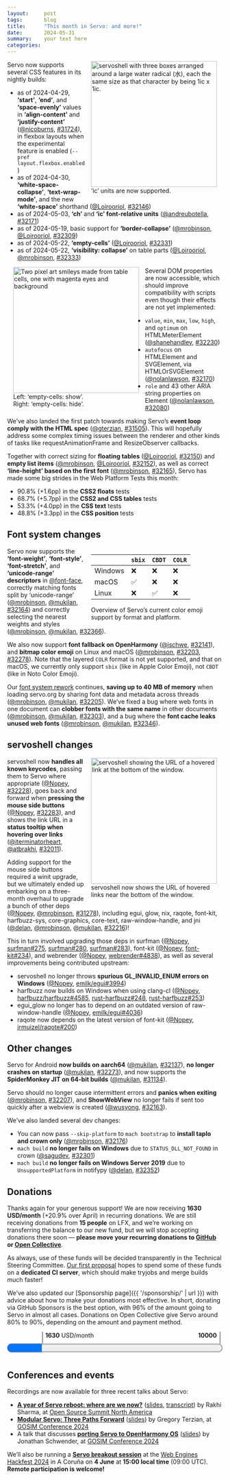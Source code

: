```yaml
---
layout:     post
tags:       blog
title:      "This month in Servo: and more!"
date:       2024-05-31
summary:    your text here
categories:
---
```


<figure class="_figr" style="clear: right;"><a href="{{ '/img/blog/ic-units.png' | url }}"><img src="{{ '/img/blog/ic-units.png' | url }}"
    alt="servoshell with three boxes arranged around a large water radical (水), each the same size as that character by being 1ic x 1ic."></a>
<figcaption>‘ic’ units are now supported.</figcaption></figure>

<span class=_floatmin></span>Servo now supports several CSS features in its nightly builds:

- as of 2024-04-29, **‘start’**, **‘end’**, and **‘space-evenly’** values in **‘align-content’** and **‘justify-content’** ([@nicoburns](https://github.com/nicoburns), [#31724](https://github.com/servo/servo/pull/31724)), in flexbox layouts when the experimental feature is enabled (`--pref layout.flexbox.enabled`)
- as of 2024-04-30, **‘white-space-collapse’**, **‘text-wrap-mode’**, and the new **‘white-space’** shorthand ([@Loirooriol](https://github.com/Loirooriol), [#32146](https://github.com/servo/servo/pull/32146))
- as of 2024-05-03, **‘ch’** and **‘ic’ font-relative units** ([@andreubotella](https://github.com/andreubotella), [#32171](https://github.com/servo/servo/pull/32171))
- as of 2024-05-19, basic support for **‘border-collapse’** ([@mrobinson](https://github.com/mrobinson), [@Loirooriol](https://github.com/Loirooriol), [#32309](https://github.com/servo/servo/pull/32309))
- as of 2024-05-22, **‘empty-cells’** ([@Loirooriol](https://github.com/Loirooriol), [#32331](https://github.com/servo/servo/pull/32331))
- as of 2024-05-22, **‘visibility: collapse’** on table parts ([@Loirooriol](https://github.com/Loirooriol), [@mrobinson](https://github.com/mrobinson), [#32333](https://github.com/servo/servo/pull/32333))

<figure class="_figl"><a href="{{ '/img/blog/empty-cells.png' | url }}"><img src="{{ '/img/blog/empty-cells.png' | url }}"
    alt="Two pixel art smileys made from table cells, one with magenta eyes and background"></a>
<figcaption>Left: ‘empty-cells: show’.<br>Right: ‘empty-cells: hide’.</figcaption></figure>

<span class=_floatmin></span>Several DOM properties are now accessible, which should improve compatibility with scripts even though their effects are not yet implemented:

- `value`, `min`, `max`, `low`, `high`, and `optimum` on HTMLMeterElement ([@shanehandley](https://github.com/shanehandley), [#32230](https://github.com/servo/servo/pull/32230))
- `autofocus` on HTMLElement and SVGElement, via HTMLOrSVGElement ([@nolanlawson](https://github.com/nolanlawson), [#32170](https://github.com/servo/servo/pull/32170))
- `role` and 43 other ARIA string properties on Element ([@nolanlawson](https://github.com/nolanlawson), [#32080](https://github.com/servo/servo/pull/32080))

We’ve also landed the first patch towards making Servo’s **event loop comply with the HTML spec** ([@gterzian](https://github.com/gterzian), [#31505](https://github.com/servo/servo/pull/31505)).
This will hopefully address some complex timing issues between the renderer and other kinds of tasks like requestAnimationFrame and ResizeObserver callbacks.

Together with correct sizing for **floating tables** ([@Loirooriol](https://github.com/Loirooriol), [#32150](https://github.com/servo/servo/pull/32150)) and **empty list items** ([@mrobinson](https://github.com/mrobinson), [@Loirooriol](https://github.com/Loirooriol), [#32152](https://github.com/servo/servo/pull/32152)), as well as correct **‘line-height’ based on the first font** ([@mrobinson](https://github.com/mrobinson), [#32165](https://github.com/servo/servo/pull/32165)), Servo has made some big strides in the Web Platform Tests this month:

- 90.8% (+1.6pp) in the **CSS2 floats** tests
- 68.7% (+5.7pp) in the **CSS2 and CSS tables** tests
- 53.3% (+4.0pp) in the **CSS text** tests
- 48.8% (+3.3pp) in the **CSS position** tests

## Font system changes

<figure class=_figr>

|   | `sbix` | `CBDT` | `COLR` |
|---|---|---|---|
| Windows | ❌︎ | ❌︎ | ❌︎ |
| macOS | ✅ | ❌︎ | ❌︎ |
| Linux | ❌︎ | ✅ | ❌︎ |

<figcaption>Overview of Servo’s current color emoji support by format and platform.</figcaption>
</figure>

<span class=_floatmin></span>Servo now supports the **‘font-weight’**, **‘font-style’**, **‘font-stretch’**, and **‘unicode-range’ descriptors** in [@font-face](https://github.com/font-face), correctly matching fonts split by ‘unicode-range’ ([@mrobinson](https://github.com/mrobinson), [@mukilan](https://github.com/mukilan), [#32164](https://github.com/servo/servo/pull/32164)) and correctly selecting the nearest weights and styles ([@mrobinson](https://github.com/mrobinson), [@mukilan](https://github.com/mukilan), [#32366](https://github.com/servo/servo/pull/32366)).

We also now support **font fallback on OpenHarmony** ([@jschwe](https://github.com/jschwe), [#32141](https://github.com/servo/servo/pull/32141)), and **bitmap color emoji** on Linux and macOS ([@mrobinson](https://github.com/mrobinson), [#32203](https://github.com/servo/servo/pull/32203), [#32278](https://github.com/servo/servo/pull/32278)).
Note that the layered `COLR` format is not yet supported, and that on macOS, we currently only support `sbix` (like in Apple Color Emoji), not `CBDT` (like in Noto Color Emoji).

Our [font system rework](https://github.com/servo/servo/issues/32033) continues, **saving up to 40 MB of memory** when loading servo.org by sharing font data and metadata across threads ([@mrobinson](https://github.com/mrobinson), [@mukilan](https://github.com/mukilan), [#32205](https://github.com/servo/servo/pull/32205)).
We’ve fixed a bug where web fonts in one document can **clobber fonts with the same name** in other documents ([@mrobinson](https://github.com/mrobinson), [@mukilan](https://github.com/mukilan), [#32303](https://github.com/servo/servo/pull/32303)), and a bug where the **font cache leaks unused web fonts** ([@mrobinson](https://github.com/mrobinson), [@mukilan](https://github.com/mukilan), [#32346](https://github.com/servo/servo/pull/32346)).

## servoshell changes

<figure class="_figr"><a href="{{ '/img/blog/servoshell-status-bar.png' | url }}"><img src="{{ '/img/blog/servoshell-status-bar.png' | url }}"
    alt="servoshell showing the URL of a hovered link at the bottom of the window."></a>
<figcaption>servoshell now shows the URL of hovered links near the bottom of the window.</figcaption></figure>

<span class=_floatmin></span>servoshell now **handles all known keycodes**, passing them to Servo where appropriate ([@Nopey](https://github.com/Nopey), [#32228](https://github.com/servo/servo/pull/32228)), goes back and forward when **pressing the mouse side buttons** ([@Nopey](https://github.com/Nopey), [#32283](https://github.com/servo/servo/pull/32283)), and shows the link URL in a **status tooltip when hovering over links** ([@iterminatorheart](https://github.com/iterminatorheart), [@atbrakhi](https://github.com/atbrakhi), [#32011](https://github.com/servo/servo/pull/32011)).

Adding support for the mouse side buttons required a winit upgrade, but we ultimately ended up embarking on a three-month overhaul to upgrade a bunch of other deps ([@Nopey](https://github.com/Nopey), [@mrobinson](https://github.com/mrobinson), [#31278](https://github.com/servo/servo/pull/31278)), including egui, glow, nix, raqote, font-kit, harfbuzz-sys, core-graphics, core-text, raw-window-handle, and jni ([@delan](https://github.com/delan), [@mrobinson](https://github.com/mrobinson), [@mukilan](https://github.com/mukilan), [#32216](https://github.com/servo/servo/pull/32216))!

This in turn involved upgrading those deps in surfman ([@Nopey](https://github.com/Nopey), [surfman#275](https://github.com/servo/surfman/pull/275), [surfman#280](https://github.com/servo/surfman/pull/280), [surfman#283](https://github.com/servo/surfman/pull/283)), font-kit ([@Nopey](https://github.com/Nopey), [font-kit#234](https://github.com/servo/font-kit/pull/234)), and webrender ([@Nopey](https://github.com/Nopey), [webrender#4838](https://github.com/servo/webrender/pull/4838)), as well as several improvements being contributed upstream:

- servoshell no longer throws **spurious GL_INVALID_ENUM errors on Windows** ([@Nopey](https://github.com/Nopey), [emilk/egui#3994](https://github.com/emilk/egui/pull/3994))
- harfbuzz now builds on Windows when using clang-cl ([@Nopey](https://github.com/Nopey), [harfbuzz/harfbuzz#4585](https://github.com/harfbuzz/harfbuzz/pull/4585), [rust-harfbuzz#248](https://github.com/servo/rust-harfbuzz/pull/248), [rust-harfbuzz#253](https://github.com/servo/rust-harfbuzz/pull/253))
- egui_glow no longer has to depend on an outdated version of raw-window-handle ([@Nopey](https://github.com/Nopey), [emilk/egui#4036](https://github.com/emilk/egui/pull/4036))
- raqote now depends on the latest version of font-kit ([@Nopey](https://github.com/Nopey), [jrmuizel/raqote#200](https://github.com/jrmuizel/raqote/pull/200))

## Other changes

Servo for Android **now builds on aarch64** ([@mukilan](https://github.com/mukilan), [#32137](https://github.com/servo/servo/pull/32137)), **no longer crashes on startup** ([@mukilan](https://github.com/mukilan), [#32273](https://github.com/servo/servo/pull/32273)), and now supports the **SpiderMonkey JIT on 64-bit builds** ([@mukilan](https://github.com/mukilan), [#31134](https://github.com/servo/servo/pull/31134)).

Servo should no longer cause intermittent errors and **panics when exiting** ([@mrobinson](https://github.com/mrobinson), [#32207](https://github.com/servo/servo/pull/32207)), and **ShowWebView** no longer fails if sent too quickly after a webview is created ([@wusyong](https://github.com/wusyong), [#32163](https://github.com/servo/servo/pull/32163)).

We’ve also landed several dev changes:

- You can now pass `--skip-platform` to `mach bootstrap` to **install taplo and crown only** ([@mrobinson](https://github.com/mrobinson), [#32176](https://github.com/servo/servo/pull/32176))
- `mach build` **no longer fails on Windows** due to `STATUS_DLL_NOT_FOUND` in crown ([@sagudev](https://github.com/sagudev), [#32301](https://github.com/servo/servo/pull/32301))
- `mach build` **no longer fails on Windows Server 2019** due to `UnsupportedPlatform` in notifypy ([@delan](https://github.com/delan), [#32352](https://github.com/servo/servo/pull/32352))

## Donations

Thanks again for your generous support!
We are now receiving **1630 USD/month** (+20.9% over April) in recurring donations.
We are still receiving donations from **15 people** on LFX, and we’re working on transferring the balance to our new fund, but we will stop accepting donations there soon — **please move your recurring donations to [GitHub](https://github.com/sponsors/servo) or [Open Collective](https://opencollective.com/servo)**.

As always, use of these funds will be decided transparently in the Technical Steering Committee.
[Our first proposal](https://github.com/servo/project/issues/88#issuecomment-2134485100) hopes to spend some of these funds on a **dedicated CI server**, which should make tryjobs and merge builds much faster!

We’ve also updated our [Sponsorship page]({{ '/sponsorship/' | url }}) with advice about how to make your donations most effective.
In short, donating via GitHub Sponsors is the best option, with 96% of the amount going to Servo in almost all cases.
Donations on Open Collective give Servo around 80% to 90%, depending on the amount and payment method.

<figure class="_fig" style="width: 100%; margin: 1em 0;"><div class="_flex" style="height: calc(1lh + 3em); flex-flow: column nowrap; text-align: left;">
    <div style="position: relative; text-align: right;">
        <div style="position: absolute; margin-left: calc(100% * 1630 / 10000); padding-left: 0.5em;"><strong>1630</strong> USD/month</div>
        <div style="position: absolute; margin-left: calc(100% * 1630 / 10000); height: calc(1lh + 1.5em); border-left: 1px solid;"></div>
        <div style="position: absolute; margin-left: calc(100% - 0.5em); height: calc(1lh + 1.5em); border-left: 1px solid;"></div>
        <div style="padding-right: 1em;"><strong>10000</strong><!-- USD/month --></div>
    </div>
    <progress value="1630" max="10000" style="transform: scale(3); transform-origin: top left; width: calc(100% / 3);"></progress>
</div></figure>

## Conferences and events

Recordings are now available for three recent talks about Servo:

- [**A year of Servo reboot: where are we now?**](https://www.youtube.com/watch?v=RdtlD_7JAs8) ([slides](https://servo.org/slides/2024-04-16-open-source-summit-NA/), [transcript](https://www.atbrakhi.dev/blog/oss-north-america)) by Rakhi Sharma, at [Open Source Summit North America](https://events.linuxfoundation.org/open-source-summit-north-america/)
- [**Modular Servo: Three Paths Forward**](https://www.youtube.com/watch?v=EA_1jxzR85M) ([slides](/slides/2024-05-06-modular-servo.pdf)) by Gregory Terzian, at [GOSIM Conference 2024](https://europe2024.gosim.org/schedule#mobile-and-web-app)
- A talk that discusses [**porting Servo to OpenHarmony OS**](https://www.youtube.com/watch?v=MOhxXhUmgPM) ([slides](/slides/2024-05-06-openharmony-os-for-next-gen-mobile.pdf)) by Jonathan Schwender, at [GOSIM Conference 2024](https://europe2024.gosim.org/schedule#mobile-and-web-app)

We’ll also be running a [**Servo breakout session**](https://github.com/Igalia/webengineshackfest/issues/28) at the [Web Engines Hackfest 2024](https://webengineshackfest.org) in A Coruña on **4 June** at **15:00 local time** (09:00 UTC).
**Remote participation is welcome!**

<style>
    /* guaranteed minimum width for first paragraph after a float */
    ._floatmin {
        display: block;
        width: 13em;
        overflow: hidden;
    }
    ._none {
        display: none;
    }
    ._fig:not(#specificity) {
        width: 33em;
        max-width: 100%;
        margin: 1em auto;
    }
    ._fig > ._flex {
        display: flex;
    }
    ._fig._min {
        width: min-content;
    }
    ._fig table {
        text-align: initial;
    }
    ._fig figcaption._notes {
        text-align: left;
        width: max-content;
        max-width: 100%;
    }
    ._figl:not(#specificity),
    ._figr:not(#specificity) {
        margin: 0 1em 1em;
    }
    ._figl {
        float: left;
        max-width: 100%;
    }
    ._figr {
        float: right;
        max-width: 100%;
    }
    ._figl > figcaption,
    ._figr > figcaption,
    ._figl > iframe,
    ._figr > iframe,
    ._figl > video,
    ._figr > video,
    ._figl > a > img,
    ._figr > a > img {
        width: 21em;
        max-width: 100%;
    }
    ._runin {
        margin-bottom: 1em;
    }
    ._runin > p,
    ._runin > h2 {
        display: inline;
    }
    ._correction {
        max-width: 33em;
        margin: 1em auto;
        border-bottom: 1px solid;
        padding-bottom: 1em;
    }
    ._note {
        margin: 1em 1em;
        border-left: 1px solid;
        padding-left: 1em;
        opacity: 0.75;
    }
</style>
